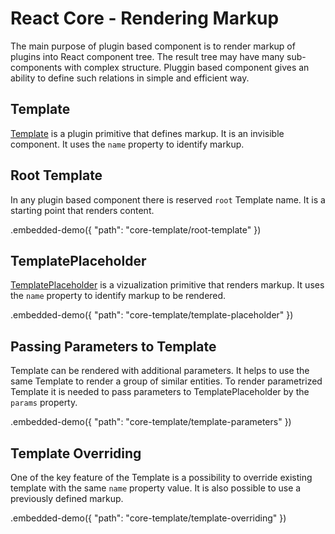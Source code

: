 # React Core - Rendering Markup

The main purpose of plugin based component is to render markup of plugins into React component tree. The result tree may have many sub-components with complex structure. Pluggin based component gives an ability to define such relations in simple and efficient way.

## Template

[Template](../reference/template.md) is a plugin primitive that defines markup. It is an invisible component. It uses the `name` property to identify markup.

## Root Template

In any plugin based component there is reserved `root` Template name. It is a starting point that renders content.

.embedded-demo({ "path": "core-template/root-template" })

## TemplatePlaceholder

[TemplatePlaceholder](../reference/template-placeholder.md) is a vizualization primitive that renders markup. It uses the `name` property to identify markup to be rendered.

.embedded-demo({ "path": "core-template/template-placeholder" })

## Passing Parameters to Template

Template can be rendered with additional parameters. It helps to use the same Template to render a group of similar entities. To render parametrized Template it is needed to pass parameters to TemplatePlaceholder by the `params` property.

.embedded-demo({ "path": "core-template/template-parameters" })

## Template Overriding

One of the key feature of the Template is a possibility to override existing template with the same `name` property value. It is also possible to use a previously defined markup.

.embedded-demo({ "path": "core-template/template-overriding" })
